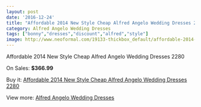 ```yaml
---
layout: post
date: '2016-12-24'
title: "Affordable 2014 New Style Cheap Alfred Angelo Wedding Dresses 2280"
category: Alfred Angelo Wedding Dresses
tags: ["bonny","dresses","discount","alfred","style"]
image: http://www.neoformal.com/19133-thickbox_default/affordable-2014-new-style-cheap-alfred-angelo-wedding-dresses-2280.jpg
---
```

Affordable 2014 New Style Cheap Alfred Angelo Wedding Dresses 2280

On Sales: **$366.99**
<a href="https://www.neoformal.com/en/alfred-angelo-wedding-dresses-2014/6126-affordable-2014-new-style-cheap-alfred-angelo-wedding-dresses-2280.html"><amp-img layout="responsive" width="600" height="600" src="//www.neoformal.com/19133-thickbox_default/affordable-2014-new-style-cheap-alfred-angelo-wedding-dresses-2280.jpg" alt="Affordable 2014 New Style Cheap Alfred Angelo Wedding Dresses 2280 0" /></a>
<a href="https://www.neoformal.com/en/alfred-angelo-wedding-dresses-2014/6126-affordable-2014-new-style-cheap-alfred-angelo-wedding-dresses-2280.html"><amp-img layout="responsive" width="600" height="600" src="//www.neoformal.com/19135-thickbox_default/affordable-2014-new-style-cheap-alfred-angelo-wedding-dresses-2280.jpg" alt="Affordable 2014 New Style Cheap Alfred Angelo Wedding Dresses 2280 1" /></a>
<a href="https://www.neoformal.com/en/alfred-angelo-wedding-dresses-2014/6126-affordable-2014-new-style-cheap-alfred-angelo-wedding-dresses-2280.html"><amp-img layout="responsive" width="600" height="600" src="//www.neoformal.com/19134-thickbox_default/affordable-2014-new-style-cheap-alfred-angelo-wedding-dresses-2280.jpg" alt="Affordable 2014 New Style Cheap Alfred Angelo Wedding Dresses 2280 2" /></a>

Buy it: [Affordable 2014 New Style Cheap Alfred Angelo Wedding Dresses 2280](https://www.neoformal.com/en/alfred-angelo-wedding-dresses-2014/6126-affordable-2014-new-style-cheap-alfred-angelo-wedding-dresses-2280.html "Affordable 2014 New Style Cheap Alfred Angelo Wedding Dresses 2280")

View more: [Alfred Angelo Wedding Dresses](https://www.neoformal.com/en/80-alfred-angelo-wedding-dresses-2014 "Alfred Angelo Wedding Dresses")